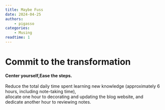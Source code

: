 ```yaml
---
title: Maybe Fuss
date: 2024-04-25
authors:
    - pigasso
categories:
    - Musing
readtime: 1
---
```


# Commit to the transformation

**Center yourself,Ease the steps.** <br/><br/>
Reduce the total daily time spent learning new knowledge (approximately 6 hours, including note-taking time), <br/>
allocate one hour to decorating and updating the blog website, and dedicate another hour to reviewing notes.
